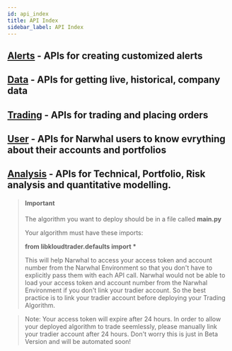 ```yaml
---
id: api_index
title: API Index
sidebar_label: API Index
---
```



## [Alerts](/docs/alert_api) - APIs for creating customized alerts
## [Data](/docs/data_api) - APIs for getting live, historical, company data
## [Trading](/docs/trading_api) - APIs for trading and placing orders
## [User](/docs/user_api) - APIs for Narwhal users to know evrything about their accounts and portfolios
## [Analysis](/docs/analysis_api) - APIs for Technical, Portfolio, Risk analysis and quantitative modelling.

> #### Important
> 
> The algorithm you want to deploy should be in a file called **main.py**
> 
> Your algorithm must have these imports:
> 
> <b>from libkloudtrader.defaults import * </b>
> 
> This will help Narwhal to access your access token and account number from the Narwhal Environment so that you don't have to explicitly pass them with each API call. Narwhal would not be able to load your access token and account number from the Narwhal Environment if you don't link your tradier account. So the best practice is to link your tradier account before deploying your Trading Algorithm.

> Note: Your access token will expire after 24 hours. In order to allow your deployed algorithm to trade seemlessly, please manually link your tradier account after 24 hours. Don't worry this is just in Beta Version and will be automated soon!